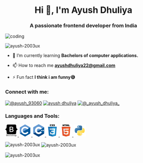 <h1 align="center">Hi 👋, I'm Ayush Dhuliya</h1>
<h3 align="center">A passionate frontend developer from India</h3>
<img algin="left" alt="coding" width="400px" src="https://media3.giphy.com/media/qgQUggAC3Pfv687qPC/giphy.gif?cid=ecf05e47uypje9tkqek46ipcf157r7mbfb33s8qouqxa4zjm&ep=v1_gifs_search&rid=giphy.gif&ct=g">

<p align="left"> <img src="https://komarev.com/ghpvc/?username=ayush-2003ux&label=Profile%20views&color=0e75b6&style=flat" alt="ayush-2003ux" /> </p>

- 🌱 I’m currently learning **Bachelors of computer applications.**

- 📫 How to reach me **ayushdhuliya22@gmail.com**

- ⚡ Fun fact **I think i am funny😅**

<h3 align="left">Connect with me:</h3>
<p align="left">
<a href="https://twitter.com/@ayush_93060" target="blank"><img align="center" src="https://raw.githubusercontent.com/rahuldkjain/github-profile-readme-generator/master/src/images/icons/Social/twitter.svg" alt="@ayush_93060" height="30" width="40" /></a>
<a href="https://linkedin.com/in/ayush dhuliya" target="blank"><img align="center" src="https://raw.githubusercontent.com/rahuldkjain/github-profile-readme-generator/master/src/images/icons/Social/linked-in-alt.svg" alt="ayush dhuliya" height="30" width="40" /></a>
<a href="https://instagram.com/@_ayush_dhuliya_" target="blank"><img align="center" src="https://raw.githubusercontent.com/rahuldkjain/github-profile-readme-generator/master/src/images/icons/Social/instagram.svg" alt="@_ayush_dhuliya_" height="30" width="40" /></a>
</p>

<h3 align="left">Languages and Tools:</h3>
<p align="left"> <a href="https://getbootstrap.com" target="_blank" rel="noreferrer"> <img src="https://raw.githubusercontent.com/devicons/devicon/master/icons/bootstrap/bootstrap-plain-wordmark.svg" alt="bootstrap" width="40" height="40"/> </a> <a href="https://www.cprogramming.com/" target="_blank" rel="noreferrer"> <img src="https://raw.githubusercontent.com/devicons/devicon/master/icons/c/c-original.svg" alt="c" width="40" height="40"/> </a> <a href="https://www.w3schools.com/cpp/" target="_blank" rel="noreferrer"> <img src="https://raw.githubusercontent.com/devicons/devicon/master/icons/cplusplus/cplusplus-original.svg" alt="cplusplus" width="40" height="40"/> </a> <a href="https://www.w3schools.com/css/" target="_blank" rel="noreferrer"> <img src="https://raw.githubusercontent.com/devicons/devicon/master/icons/css3/css3-original-wordmark.svg" alt="css3" width="40" height="40"/> </a> <a href="https://www.w3.org/html/" target="_blank" rel="noreferrer"> <img src="https://raw.githubusercontent.com/devicons/devicon/master/icons/html5/html5-original-wordmark.svg" alt="html5" width="40" height="40"/> </a> <a href="https://www.python.org" target="_blank" rel="noreferrer"> <img src="https://raw.githubusercontent.com/devicons/devicon/master/icons/python/python-original.svg" alt="python" width="40" height="40"/> </a> </p>

<p><img align="left" src="https://github-readme-stats.vercel.app/api/top-langs?username=ayush-2003ux&show_icons=true&locale=en&layout=compact" alt="ayush-2003ux" /></p>

<p>&nbsp;<img align="center" src="https://github-readme-stats.vercel.app/api?username=ayush-2003ux&show_icons=true&locale=en" alt="ayush-2003ux" /></p>

<p><img align="center" src="https://github-readme-streak-stats.herokuapp.com/?user=ayush-2003ux&" alt="ayush-2003ux" /></p>
